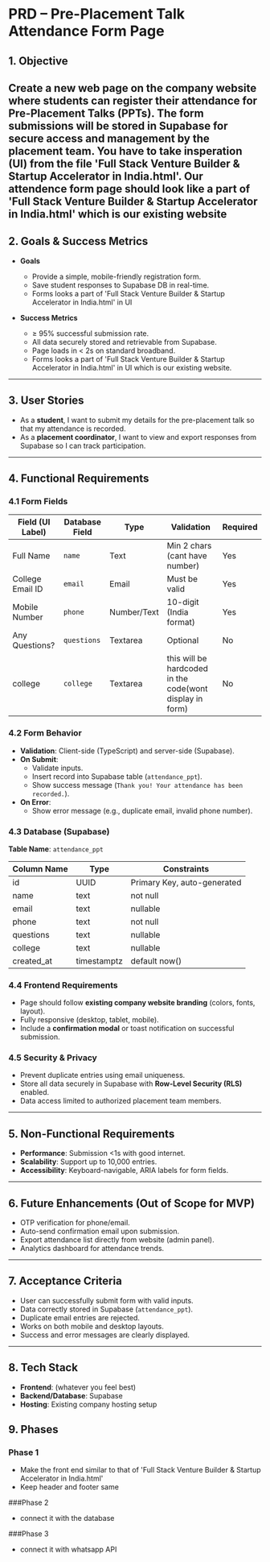 # PRD – Pre-Placement Talk Attendance Form Page

## 1. Objective
Create a new **web page** on the company website where students can register their attendance for **Pre-Placement Talks (PPTs)**. The form submissions will be stored in **Supabase** for secure access and management by the placement team.
You have to take insperation (UI) from the file 'Full Stack Venture Builder & Startup Accelerator in India.html'. Our attendence form page should look like a part of 'Full Stack Venture Builder & Startup Accelerator in India.html' which is our existing website
---

## 2. Goals & Success Metrics
- **Goals**
  - Provide a simple, mobile-friendly registration form.
  - Save student responses to Supabase DB in real-time.
  - Forms looks a part of 'Full Stack Venture Builder & Startup Accelerator in India.html' in UI

- **Success Metrics**
  - ≥ 95% successful submission rate.
  - All data securely stored and retrievable from Supabase.
  - Page loads in < 2s on standard broadband.
  - Forms looks a part of 'Full Stack Venture Builder & Startup Accelerator in India.html' in UI which is our existing website.

---

## 3. User Stories
- As a **student**, I want to submit my details for the pre-placement talk so that my attendance is recorded.
- As a **placement coordinator**, I want to view and export responses from Supabase so I can track participation.

---

## 4. Functional Requirements

### 4.1 Form Fields
| Field (UI Label)     | Database Field | Type       | Validation                                   | Required |
|-----------------------|----------------|------------|---------------------------------------------|----------|
| Full Name            | `name`         | Text       | Min 2 chars (cant have number)               | Yes |
| College Email ID     | `email`        | Email      | Must be valid                                | Yes |
| Mobile Number        | `phone`        | Number/Text| 10-digit (India format)                      | Yes |
| Any Questions?       | `questions`    | Textarea   | Optional                                     | No |
| college              | `college`      | Textarea   | this will be hardcoded in the code(wont display in form) | No |

### 4.2 Form Behavior
- **Validation**: Client-side (TypeScript) and server-side (Supabase).
- **On Submit**:
  - Validate inputs.
  - Insert record into Supabase table (`attendance_ppt`).
  - Show success message (`Thank you! Your attendance has been recorded.`).
- **On Error**:
  - Show error message (e.g., duplicate email, invalid phone number).

### 4.3 Database (Supabase)
**Table Name**: `attendance_ppt`

| Column Name | Type        | Constraints                   |
|-------------|-------------|-------------------------------|
| id          | UUID        | Primary Key, auto-generated   |
| name        | text        | not null                      |
| email       | text        | nullable                      |
| phone       | text        | not null                      |
| questions   | text        | nullable                      |
| college     | text        | nullable                      |
| created_at  | timestamptz | default now()                 |

### 4.4 Frontend Requirements
- Page should follow **existing company website branding** (colors, fonts, layout).
- Fully responsive (desktop, tablet, mobile).
- Include a **confirmation modal** or toast notification on successful submission.

### 4.5 Security & Privacy
- Prevent duplicate entries using email uniqueness.
- Store all data securely in Supabase with **Row-Level Security (RLS)** enabled.
- Data access limited to authorized placement team members.

---

## 5. Non-Functional Requirements
- **Performance**: Submission <1s with good internet.
- **Scalability**: Support up to 10,000 entries.
- **Accessibility**: Keyboard-navigable, ARIA labels for form fields.

---

## 6. Future Enhancements (Out of Scope for MVP)
- OTP verification for phone/email.
- Auto-send confirmation email upon submission.
- Export attendance list directly from website (admin panel).
- Analytics dashboard for attendance trends.

---

## 7. Acceptance Criteria
- User can successfully submit form with valid inputs.
- Data correctly stored in Supabase (`attendance_ppt`).
- Duplicate email entries are rejected.
- Works on both mobile and desktop layouts.
- Success and error messages are clearly displayed.

---

## 8. Tech Stack
- **Frontend**: (whatever you feel best)
- **Backend/Database**: Supabase
- **Hosting**: Existing company hosting setup


## 9. Phases
### Phase 1
- Make the front end similar to that of 'Full Stack Venture Builder & Startup Accelerator in India.html'
- Keep header and footer same

###Phase 2
- connect it with the database

###Phase 3
- connect it with whatsapp API